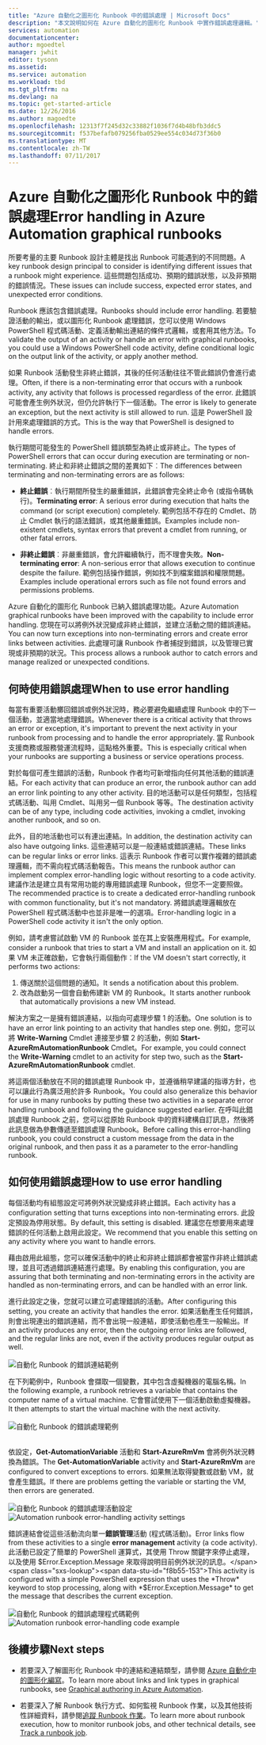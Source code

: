 ```yaml
---
title: "Azure 自動化之圖形化 Runbook 中的錯誤處理 | Microsoft Docs"
description: "本文說明如何在 Azure 自動化的圖形化 Runbook 中實作錯誤處理邏輯。"
services: automation
documentationcenter: 
author: mgoedtel
manager: jwhit
editor: tysonn
ms.assetid: 
ms.service: automation
ms.workload: tbd
ms.tgt_pltfrm: na
ms.devlang: na
ms.topic: get-started-article
ms.date: 12/26/2016
ms.author: magoedte
ms.openlocfilehash: 12313f7f245d32c33882f1036f7d4b48bfb3ddc5
ms.sourcegitcommit: f537befafb079256fba0529ee554c034d73f36b0
ms.translationtype: MT
ms.contentlocale: zh-TW
ms.lasthandoff: 07/11/2017
---
```

# <a name="error-handling-in-azure-automation-graphical-runbooks"></a><span data-ttu-id="f8b55-103">Azure 自動化之圖形化 Runbook 中的錯誤處理</span><span class="sxs-lookup"><span data-stu-id="f8b55-103">Error handling in Azure Automation graphical runbooks</span></span>

<span data-ttu-id="f8b55-104">所要考量的主要 Runbook 設計主體是找出 Runbook 可能遇到的不同問題。</span><span class="sxs-lookup"><span data-stu-id="f8b55-104">A key runbook design principal to consider is identifying different issues that a runbook might experience.</span></span> <span data-ttu-id="f8b55-105">這些問題包括成功、預期的錯誤狀態，以及非預期的錯誤情況。</span><span class="sxs-lookup"><span data-stu-id="f8b55-105">These issues can include success, expected error states, and unexpected error conditions.</span></span>

<span data-ttu-id="f8b55-106">Runbook 應該包含錯誤處理。</span><span class="sxs-lookup"><span data-stu-id="f8b55-106">Runbooks should include error handling.</span></span> <span data-ttu-id="f8b55-107">若要驗證活動的輸出，或以圖形化 Runbook 處理錯誤，您可以使用 Windows PowerShell 程式碼活動、定義活動輸出連結的條件式邏輯，或套用其他方法。</span><span class="sxs-lookup"><span data-stu-id="f8b55-107">To validate the output of an activity or handle an error with graphical runbooks, you could use a Windows PowerShell code activity, define conditional logic on the output link of the activity, or apply another method.</span></span>          

<span data-ttu-id="f8b55-108">如果 Runbook 活動發生非終止錯誤，其後的任何活動往往不管此錯誤仍會進行處理。</span><span class="sxs-lookup"><span data-stu-id="f8b55-108">Often, if there is a non-terminating error that occurs with a runbook activity, any activity that follows is processed regardless of the error.</span></span> <span data-ttu-id="f8b55-109">此錯誤可能會產生例外狀況，但仍允許執行下一個活動。</span><span class="sxs-lookup"><span data-stu-id="f8b55-109">The error is likely to generate an exception, but the next activity is still allowed to run.</span></span> <span data-ttu-id="f8b55-110">這是 PowerShell 設計用來處理錯誤的方式。</span><span class="sxs-lookup"><span data-stu-id="f8b55-110">This is the way that PowerShell is designed to handle errors.</span></span>    

<span data-ttu-id="f8b55-111">執行期間可能發生的 PowerShell 錯誤類型為終止或非終止。</span><span class="sxs-lookup"><span data-stu-id="f8b55-111">The types of PowerShell errors that can occur during execution are terminating or non-terminating.</span></span> <span data-ttu-id="f8b55-112">終止和非終止錯誤之間的差異如下︰</span><span class="sxs-lookup"><span data-stu-id="f8b55-112">The differences between terminating and non-terminating errors are as follows:</span></span>

* <span data-ttu-id="f8b55-113">**終止錯誤**︰執行期間所發生的嚴重錯誤，此錯誤會完全終止命令 (或指令碼執行)。</span><span class="sxs-lookup"><span data-stu-id="f8b55-113">**Terminating error**: A serious error during execution that halts the command (or script execution) completely.</span></span> <span data-ttu-id="f8b55-114">範例包括不存在的 Cmdlet、防止 Cmdlet 執行的語法錯誤，或其他嚴重錯誤。</span><span class="sxs-lookup"><span data-stu-id="f8b55-114">Examples include non-existent cmdlets, syntax errors that prevent a cmdlet from running, or other fatal errors.</span></span>

* <span data-ttu-id="f8b55-115">**非終止錯誤**︰非嚴重錯誤，會允許繼續執行，而不理會失敗。</span><span class="sxs-lookup"><span data-stu-id="f8b55-115">**Non-terminating error**: A non-serious error that allows execution to continue despite the failure.</span></span> <span data-ttu-id="f8b55-116">範例包括操作錯誤，例如找不到檔案錯誤和權限問題。</span><span class="sxs-lookup"><span data-stu-id="f8b55-116">Examples include operational errors such as file not found errors and permissions problems.</span></span>

<span data-ttu-id="f8b55-117">Azure 自動化的圖形化 Runbook 已納入錯誤處理功能。</span><span class="sxs-lookup"><span data-stu-id="f8b55-117">Azure Automation graphical runbooks have been improved with the capability to include error handling.</span></span> <span data-ttu-id="f8b55-118">您現在可以將例外狀況變成非終止錯誤，並建立活動之間的錯誤連結。</span><span class="sxs-lookup"><span data-stu-id="f8b55-118">You can now turn exceptions into non-terminating errors and create error links between activities.</span></span> <span data-ttu-id="f8b55-119">此處理可讓 Runbook 作者捕捉到錯誤，以及管理已實現或非預期的狀況。</span><span class="sxs-lookup"><span data-stu-id="f8b55-119">This process allows a runbook author to catch errors and manage realized or unexpected conditions.</span></span>  

## <a name="when-to-use-error-handling"></a><span data-ttu-id="f8b55-120">何時使用錯誤處理</span><span class="sxs-lookup"><span data-stu-id="f8b55-120">When to use error handling</span></span>

<span data-ttu-id="f8b55-121">每當有重要活動擲回錯誤或例外狀況時，務必要避免繼續處理 Runbook 中的下一個活動，並適當地處理錯誤。</span><span class="sxs-lookup"><span data-stu-id="f8b55-121">Whenever there is a critical activity that throws an error or exception, it's important to prevent the next activity in your runbook from processing and to handle the error appropriately.</span></span> <span data-ttu-id="f8b55-122">當 Runbook 支援商務或服務營運流程時，這點格外重要。</span><span class="sxs-lookup"><span data-stu-id="f8b55-122">This is especially critical when your runbooks are supporting a business or service operations process.</span></span>

<span data-ttu-id="f8b55-123">對於每個可產生錯誤的活動，Runbook 作者均可新增指向任何其他活動的錯誤連結。</span><span class="sxs-lookup"><span data-stu-id="f8b55-123">For each activity that can produce an error, the runbook author can add an error link pointing to any other activity.</span></span>  <span data-ttu-id="f8b55-124">目的地活動可以是任何類型，包括程式碼活動、叫用 Cmdlet、叫用另一個 Runbook 等等。</span><span class="sxs-lookup"><span data-stu-id="f8b55-124">The destination activity can be of any type, including code activities, invoking a cmdlet, invoking another runbook, and so on.</span></span>

<span data-ttu-id="f8b55-125">此外，目的地活動也可以有連出連結。</span><span class="sxs-lookup"><span data-stu-id="f8b55-125">In addition, the destination activity can also have outgoing links.</span></span> <span data-ttu-id="f8b55-126">這些連結可以是一般連結或錯誤連結。</span><span class="sxs-lookup"><span data-stu-id="f8b55-126">These links can be regular links or error links.</span></span> <span data-ttu-id="f8b55-127">這表示 Runbook 作者可以實作複雜的錯誤處理邏輯，而不需向程式碼活動報告。</span><span class="sxs-lookup"><span data-stu-id="f8b55-127">This means the runbook author can implement complex error-handling logic without resorting to a code activity.</span></span> <span data-ttu-id="f8b55-128">建議作法是建立具有常用功能的專用錯誤處理 Runbook，但您不一定要照做。</span><span class="sxs-lookup"><span data-stu-id="f8b55-128">The recommended practice is to create a dedicated error-handling runbook with common functionality, but it's not mandatory.</span></span> <span data-ttu-id="f8b55-129">將錯誤處理邏輯放在 PowerShell 程式碼活動中也並非是唯一的選項。</span><span class="sxs-lookup"><span data-stu-id="f8b55-129">Error-handling logic in a PowerShell code activity it isn't the only option.</span></span>  

<span data-ttu-id="f8b55-130">例如，請考慮嘗試啟動 VM 的 Runbook 並在其上安裝應用程式。</span><span class="sxs-lookup"><span data-stu-id="f8b55-130">For example, consider a runbook that tries to start a VM and install an application on it.</span></span> <span data-ttu-id="f8b55-131">如果 VM 未正確啟動，它會執行兩個動作︰</span><span class="sxs-lookup"><span data-stu-id="f8b55-131">If the VM doesn't start correctly, it performs two actions:</span></span>

1. <span data-ttu-id="f8b55-132">傳送關於這個問題的通知。</span><span class="sxs-lookup"><span data-stu-id="f8b55-132">It sends a notification about this problem.</span></span>
2. <span data-ttu-id="f8b55-133">改為啟動另一個會自動佈建新 VM 的 Runbook。</span><span class="sxs-lookup"><span data-stu-id="f8b55-133">It starts another runbook that automatically provisions a new VM instead.</span></span>

<span data-ttu-id="f8b55-134">解決方案之一是擁有錯誤連結，以指向可處理步驟 1 的活動。</span><span class="sxs-lookup"><span data-stu-id="f8b55-134">One solution is to have an error link pointing to an activity that handles step one.</span></span> <span data-ttu-id="f8b55-135">例如，您可以將 **Write-Warning** Cmdlet 連接至步驟 2 的活動，例如 **Start-AzureRmAutomationRunbook** Cmdlet。</span><span class="sxs-lookup"><span data-stu-id="f8b55-135">For example, you could connect the **Write-Warning** cmdlet to an activity for step two, such as the **Start-AzureRmAutomationRunbook** cmdlet.</span></span>

<span data-ttu-id="f8b55-136">將這兩個活動放在不同的錯誤處理 Runbook 中，並遵循稍早建議的指導方針，也可以讓此行為廣泛用於許多 Runbook。</span><span class="sxs-lookup"><span data-stu-id="f8b55-136">You could also generalize this behavior for use in many runbooks by putting these two activities in a separate error handling runbook and following the guidance suggested earlier.</span></span> <span data-ttu-id="f8b55-137">在呼叫此錯誤處理 Runbook 之前，您可以從原始 Runbook 中的資料建構自訂訊息，然後將此訊息做為參數傳遞至錯誤處理 Runbook。</span><span class="sxs-lookup"><span data-stu-id="f8b55-137">Before calling this error-handling runbook, you could construct a custom message from the data in the original runbook, and then pass it as a parameter to the error-handling runbook.</span></span>

## <a name="how-to-use-error-handling"></a><span data-ttu-id="f8b55-138">如何使用錯誤處理</span><span class="sxs-lookup"><span data-stu-id="f8b55-138">How to use error handling</span></span>

<span data-ttu-id="f8b55-139">每個活動均有組態設定可將例外狀況變成非終止錯誤。</span><span class="sxs-lookup"><span data-stu-id="f8b55-139">Each activity has a configuration setting that turns exceptions into non-terminating errors.</span></span> <span data-ttu-id="f8b55-140">此設定預設為停用狀態。</span><span class="sxs-lookup"><span data-stu-id="f8b55-140">By default, this setting is disabled.</span></span> <span data-ttu-id="f8b55-141">建議您在想要用來處理錯誤的任何活動上啟用此設定。</span><span class="sxs-lookup"><span data-stu-id="f8b55-141">We recommend that you enable this setting on any activity where you want to handle errors.</span></span>  

<span data-ttu-id="f8b55-142">藉由啟用此組態，您可以確保活動中的終止和非終止錯誤都會被當作非終止錯誤處理，並且可透過錯誤連結進行處理。</span><span class="sxs-lookup"><span data-stu-id="f8b55-142">By enabling this configuration, you are assuring that both terminating and non-terminating errors in the activity are handled as non-terminating errors, and can be handled with an error link.</span></span>  

<span data-ttu-id="f8b55-143">進行此設定之後，您就可以建立可處理錯誤的活動。</span><span class="sxs-lookup"><span data-stu-id="f8b55-143">After configuring this setting, you create an activity that handles the error.</span></span> <span data-ttu-id="f8b55-144">如果活動產生任何錯誤，則會出現連出的錯誤連結，而不會出現一般連結，即使活動也產生一般輸出。</span><span class="sxs-lookup"><span data-stu-id="f8b55-144">If an activity produces any error, then the outgoing error links are followed, and the regular links are not, even if the activity produces regular output as well.</span></span><br><br> ![自動化 Runbook 的錯誤連結範例](media/automation-runbook-graphical-error-handling/error-link-example.png)

<span data-ttu-id="f8b55-146">在下列範例中，Runbook 會擷取一個變數，其中包含虛擬機器的電腦名稱。</span><span class="sxs-lookup"><span data-stu-id="f8b55-146">In the following example, a runbook retrieves a variable that contains the computer name of a virtual machine.</span></span> <span data-ttu-id="f8b55-147">它會嘗試使用下一個活動啟動虛擬機器。</span><span class="sxs-lookup"><span data-stu-id="f8b55-147">It then attempts to start the virtual machine with the next activity.</span></span><br><br> ![自動化 Runbook 的錯誤處理範例](media/automation-runbook-graphical-error-handling/runbook-example-error-handling.png)<br><br>      

<span data-ttu-id="f8b55-149">依設定，**Get-AutomationVariable** 活動和 **Start-AzureRmVm** 會將例外狀況轉換為錯誤。</span><span class="sxs-lookup"><span data-stu-id="f8b55-149">The **Get-AutomationVariable** activity and **Start-AzureRmVm** are configured to convert exceptions to errors.</span></span>  <span data-ttu-id="f8b55-150">如果無法取得變數或啟動 VM，就會產生錯誤。</span><span class="sxs-lookup"><span data-stu-id="f8b55-150">If there are problems getting the variable or starting the VM, then errors are generated.</span></span><br><br> <span data-ttu-id="f8b55-151">![自動化 Runbook 的錯誤處理活動設定](media/automation-runbook-graphical-error-handling/activity-blade-convertexception-option.png)</span><span class="sxs-lookup"><span data-stu-id="f8b55-151">![Automation runbook error-handling activity settings](media/automation-runbook-graphical-error-handling/activity-blade-convertexception-option.png)</span></span>

<span data-ttu-id="f8b55-152">錯誤連結會從這些活動流向單一**錯誤管理**活動 (程式碼活動)。</span><span class="sxs-lookup"><span data-stu-id="f8b55-152">Error links flow from these activities to a single **error management** activity (a code activity).</span></span> <span data-ttu-id="f8b55-153">此活動已設定了簡單的 PowerShell 運算式，其使用 Throw 關鍵字來停止處理，以及使用 $Error.Exception.Message 來取得說明目前例外狀況的訊息。</span><span class="sxs-lookup"><span data-stu-id="f8b55-153">This activity is configured with a simple PowerShell expression that uses the *Throw* keyword to stop processing, along with *$Error.Exception.Message* to get the message that describes the current exception.</span></span><br><br> <span data-ttu-id="f8b55-154">![自動化 Runbook 的錯誤處理程式碼範例](media/automation-runbook-graphical-error-handling/runbook-example-error-handling-code.png)</span><span class="sxs-lookup"><span data-stu-id="f8b55-154">![Automation runbook error-handling code example](media/automation-runbook-graphical-error-handling/runbook-example-error-handling-code.png)</span></span>


## <a name="next-steps"></a><span data-ttu-id="f8b55-155">後續步驟</span><span class="sxs-lookup"><span data-stu-id="f8b55-155">Next steps</span></span>

* <span data-ttu-id="f8b55-156">若要深入了解圖形化 Runbook 中的連結和連結類型，請參閱 [Azure 自動化中的圖形化編寫](automation-graphical-authoring-intro.md#links-and-workflow)。</span><span class="sxs-lookup"><span data-stu-id="f8b55-156">To learn more about links and link types in graphical runbooks, see [Graphical authoring in Azure Automation](automation-graphical-authoring-intro.md#links-and-workflow).</span></span>

* <span data-ttu-id="f8b55-157">若要深入了解 Runbook 執行方式、如何監視 Runbook 作業，以及其他技術性詳細資料，請參閱[追蹤 Runbook 作業](automation-runbook-execution.md)。</span><span class="sxs-lookup"><span data-stu-id="f8b55-157">To learn more about runbook execution, how to monitor runbook jobs, and other technical details, see [Track a runbook job](automation-runbook-execution.md).</span></span>
